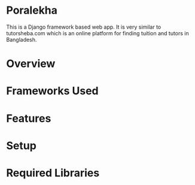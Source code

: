 # Poralekha
This is a Django framework based web app. It is very similar to tutorsheba.com which is an online platform for finding tuition and tutors in Bangladesh.

# Overview

# Frameworks Used

# Features

# Setup

# Required Libraries
